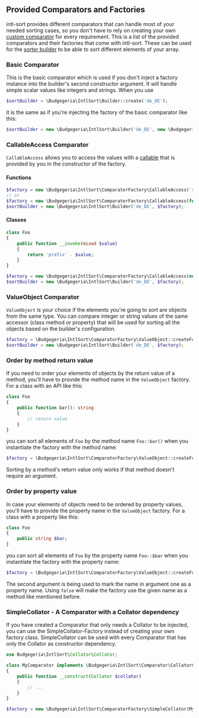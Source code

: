 ## Provided Comparators and Factories

intl-sort provides different comparators that can handle most of your needed
sorting cases, so you don't have to rely on creating your own
[custom comparator](custom-comparator.md) for every requirement. This is a
list of the provided comparators and their factories that come with intl-sort.
These can be used for the [sorter builder](sorter-builder.md) to be able
to sort different elements of your array.

### Basic Comparator

This is the basic comparator which is used if you don't inject a factory instance
into the builder's second constructor argument. It will handle simple scalar values
like integers and strings. When you use

```php
$sortBuilder = \Budgegeria\IntlSort\Builder::create('de_DE');
````

it is the same as if you're injecting the factory of the basic comparator like this:

```php
$sortBuilder = new \Budgegeria\IntlSort\Builder('de_DE', new \Budgegeria\IntlSort\ComparatorFactory\Standard());
```

### CallableAccess Comparator

`CallableAccess` allows you to access the values with a
[callable](https://www.php.net/manual/de/language.types.callable.php) that is provided by you in the constructor
of the factory.

#### Functions

```php
$factory = new \Budgegeria\IntlSort\ComparatorFactory\CallableAccess('strtolower');
// or
$factory = new \Budgegeria\IntlSort\ComparatorFactory\CallableAccess(fn (mixed $value) => strtolower($value));
$sortBuilder = new \Budgegeria\IntlSort\Builder('de_DE', $factory);
```

#### Classes

```php
class Foo
{
    public function __invoke(mixed $value)
    {
        return 'prefix' . $value;
    }
}

$factory = new \Budgegeria\IntlSort\ComparatorFactory\CallableAccess(new Foo());
$sortBuilder = new \Budgegeria\IntlSort\Builder('de_DE', $factory);
```

### ValueObject Comparator

`ValueObject` is your choice if the elements you're going to sort are objects from the same type. You can compare
integer or string values of the same accessor (class method or property) that will be used for sorting all the
objects based on the builder's configuration.

```php
$factory = \Budgegeria\IntlSort\ComparatorFactory\ValueObject::createForMethodCall('methodName');
$sortBuilder = new \Budgegeria\IntlSort\Builder('de_DE', $factory);
```

### Order by method return value

If you need to order your elements of objects by the return value of a method, you'll have to provide the method
name in the `ValueObject` factory. For a class with an API like this:

```php
class Foo
{
    public function bar(): string
    {
        // return value
    }
}
```

you can sort all elements of `Foo` by the method name `Foo::bar()` when you instantiate the factory with the method
name:

```php
$factory = \Budgegeria\IntlSort\ComparatorFactory\ValueObject::createForMethodCall('bar');
```

Sorting by a method's return value only works if that method doesn't require an argument.

### Order by property value

In case your elements of objects need to be ordered by property values, you'll have to provide the property
name in the `ValueObject` factory. For a class with a property like this:

```php
class Foo
{
    public string $bar;
}
```
you can sort all elements of `Foo` by the property name `Foo::$bar` when you instantiate the factory with the property
name:

```php
$factory = \Budgegeria\IntlSort\ComparatorFactory\ValueObject::createForPropertyCall('bar');
```

The second argument is being used to mark the name in argument one as a property name. Using `false` will make the
factory use the given name as a method like mentioned before.

### SimpleCollator - A Comparator with a Collator dependency

If you have created a Comparator that only needs a Collator to be injected, you can use the SimpleCollator-Factory
instead of creating your own factory class. SimpleCollator can be used with every Comparator that has only the Collator
as constructor dependency.

```php
use Budgegeria\IntlSort\Collator\Collator;

class MyComparator implements \Budgegeria\IntlSort\Comparator\CollatorConstructor
{
    public function __construct(Collator $collator)
    {
        // ...
    }
}

$factory = new \Budgegeria\IntlSort\ComparatorFactory\SimpleCollator(MyComparator::class);
```
